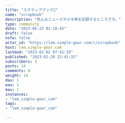 ```yaml
---
title: "スクラップブック📖" 
name: "scrapbook"
description: "色んなニュースやメモ等を記録するところです。"
type: community
date: "2023-06-23 01:18:45"
draft: false
nsfw: false
actor_id: "https://lem.simple-gear.com/c/scrapbook"
host: lem.simple-gear.com
lastmod: "2023-03-02 07:41:19"
published: "2023-02-20 23:41:31"
subscribers: 3
posts: 14
comments: 0
weight: 14
dau: 1
wau: 1
mau: 1
instances:
- "lem_simple-gear_com"
tags: 
- "lem_simple-gear_com"

---
```

